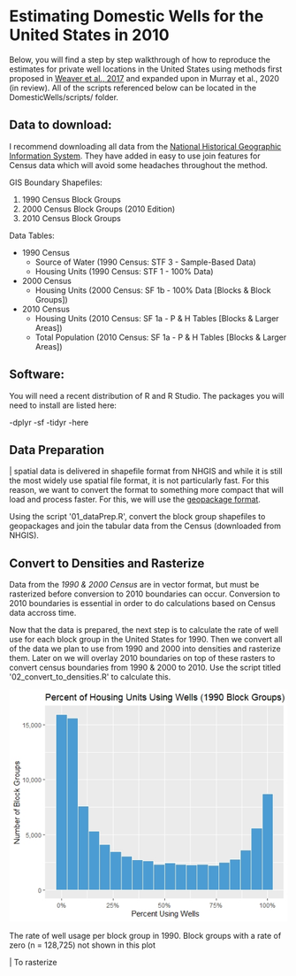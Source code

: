 # Estimating Domestic Wells for the United States in 2010

Below, you will find a step by step walkthrough of how to reproduce the estimates for private well locations in the United States using methods first proposed in [Weaver et al., 2017](https://www.sciencedirect.com/science/article/pii/S0048969717315280) and expanded upon in Murray et al., 2020 (in review). All of the scripts referenced below can be located in the DomesticWells/scripts/ folder.

## Data to download:

I recommend downloading all data from the [National Historical Geographic Information System](NHGIS.org).  They have added in easy to use join features for Census data which will avoid some headaches throughout the method.

GIS Boundary Shapefiles:
1.	1990 Census Block Groups
2.	2000 Census Block Groups (2010 Edition)
3.	2010 Census Block Groups

Data Tables:
- 1990 Census
  - Source of Water (1990 Census: STF 3 - Sample-Based Data)
  - Housing Units (1990 Census: STF 1 - 100% Data)
- 2000 Census
  - Housing Units (2000 Census: SF 1b - 100% Data [Blocks & Block Groups])
- 2010 Census
  - Housing Units (2010 Census: SF 1a - P & H Tables [Blocks & Larger Areas])
  - Total Population (2010 Census: SF 1a - P & H Tables [Blocks & Larger Areas])


## Software:

  You will need a recent distribution of R and R Studio. The packages you will need to install are listed here:
  
  -dplyr
  -sf
  -tidyr
  -here
  
## Data Preparation

| spatial data is delivered in shapefile format from NHGIS and while it is still the most widely use spatial file format, it is not particularly fast. For this reason, we want to convert the format to something more compact that will load and process faster. For this, we will use the [geopackage format](https://www.gis-blog.com/geopackage-vs-shapefile/).

Using the script '01_dataPrep.R', convert the block group shapefiles to geopackages and join the tabular data from the Census (downloaded from NHGIS).

## Convert to Densities and Rasterize
Data from the *1990 & 2000 Census* are in vector format, but must be rasterized before conversion to 2010 boundaries can occur. Conversion to 2010 boundaries is essential in order to do calculations based on Census data accross time. 

Now that the data is prepared, the next step is to calculate the rate of well use for each block group in the United States for 1990. Then we convert all of the data we plan to use from 1990 and 2000 into densities and rasterize them. Later on we will overlay 2010 boundaries on top of these rasters to convert census boundaries from 1990 & 2000 to 2010. Use the script titled '02_convert_to_densities.R' to calculate this.

![](/plots/nonzero_Well_Rate_1990.jpeg)

The rate of well usage per block group in 1990. Block groups with a rate of zero (n = 128,725) not shown in this plot

|       To rasterize 